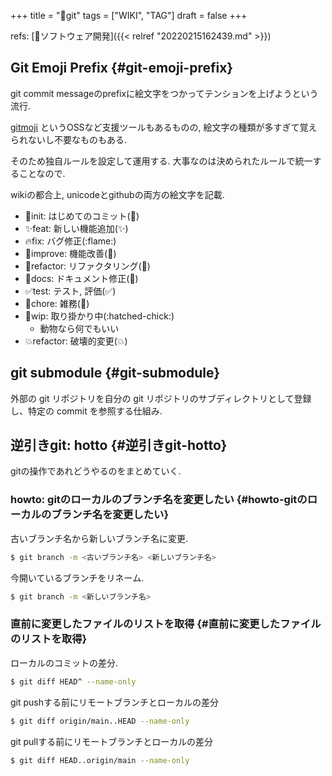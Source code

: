+++
title = "📝git"
tags = ["WIKI", "TAG"]
draft = false
+++

refs: [📂ソフトウェア開発]({{< relref "20220215162439.md" >}})


## Git Emoji Prefix {#git-emoji-prefix}

git commit messageのprefixに絵文字をつかってテンションを上げようという流行.

[gitmoji](https://gitmoji.dev/) というOSSなど支援ツールもあるものの,
絵文字の種類が多すぎて覚えられないし不要なものもある.

そのため独自ルールを設定して運用する.
大事なのは決められたルールで統一することなので.

wikiの都合上, unicodeとgithubの両方の絵文字を記載.

-   🎉init: はじめてのコミット(:tada:)
-   ✨feat: 新しい機能追加(:sparkles:)
-   🔥fix: バグ修正(:flame:)
-   💪improve: 機能改善(:muscle:)
-   🎨refactor: リファクタリング(:art:)
-   📝docs: ドキュメント修正(:pencil:)
-   ✅test: テスト, 評価(:white_check_mark:)
-   🔨chore: 雑務(:hammer:)
-   🐥wip: 取り掛かり中(:hatched-chick:)
    -   動物なら何でもいい
-   💥refactor: 破壊的変更(:boom:)


## git submodule {#git-submodule}

外部の git リポジトリを自分の git リポジトリのサブディレクトリとして登録し、特定の commit を参照する仕組み.


## 逆引きgit: hotto {#逆引きgit-hotto}

gitの操作であれどうやるのをまとめていく.


### howto: gitのローカルのブランチ名を変更したい {#howto-gitのローカルのブランチ名を変更したい}

古いブランチ名から新しいブランチ名に変更.

```sh
$ git branch -m <古いブランチ名> <新しいブランチ名>
```

今開いているブランチをリネーム.

```sh
$ git branch -m <新しいブランチ名>
```


### 直前に変更したファイルのリストを取得 {#直前に変更したファイルのリストを取得}

ローカルのコミットの差分.

```sh
$ git diff HEAD^ --name-only
```

git pushする前にリモートブランチとローカルの差分

```sh
$ git diff origin/main..HEAD --name-only
```

git pullする前にリモートブランチとローカルの差分

```sh
$ git diff HEAD..origin/main --name-only
```
